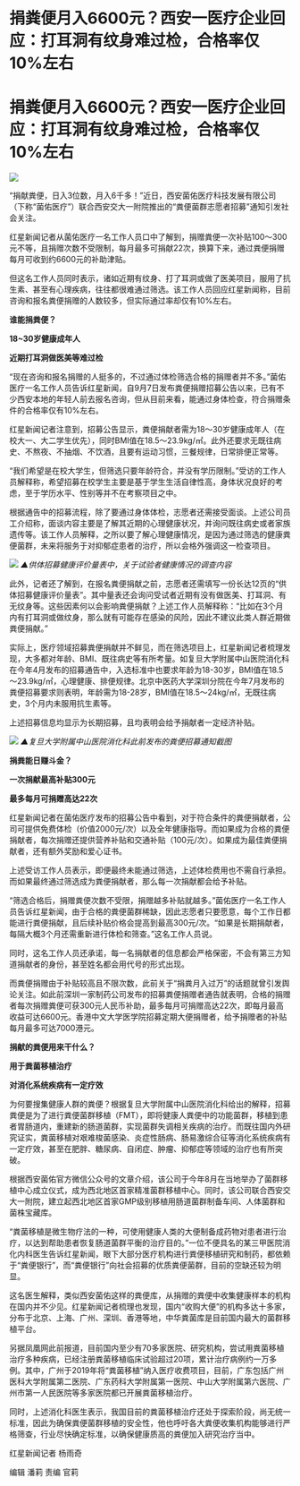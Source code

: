 # 捐粪便月入6600元？西安一医疗企业回应：打耳洞有纹身难过检，合格率仅10%左右

# 捐粪便月入6600元？西安一医疗企业回应：打耳洞有纹身难过检，合格率仅10%左右

![](https://inews.gtimg.com/om_bt/Om9kwlUtTuoQAYfpK1vwqdPIMNnZuvTlmUcos52QGcdLIAA/1000)

“捐献粪便，日入3位数，月入6千多！”近日，西安菌佑医疗科技发展有限公司（下称“菌佑医疗”）联合西安交大一附院推出的“粪便菌群志愿者招募”通知引发社会关注。

红星新闻记者从菌佑医疗一名工作人员口中了解到，捐赠粪便一次补贴100～300元不等，且捐赠次数不受限制，每月最多可捐献22次，换算下来，通过粪便捐赠每月可收到约6600元的补助津贴。

但这名工作人员同时表示，诸如近期有纹身、打了耳洞或做了医美项目，服用了抗生素、甚至有心理疾病，往往都很难通过筛选。该工作人员回应红星新闻称，目前咨询和报名粪便捐赠的人数较多，但实际通过率却仅有10%左右。

**谁能捐粪便？**

**18~30岁健康成年人**

**近期打耳洞做医美等难过检**

“现在咨询和报名捐赠的人挺多的，不过通过体检筛选合格的捐赠者并不多。”菌佑医疗一名工作人员告诉红星新闻，自9月7日发布粪便捐赠招募公告以来，已有不少西安本地的年轻人前去报名咨询，但从目前来看，能通过身体检查，符合捐赠条件的合格率仅有10%左右。

红星新闻记者注意到，招募公告显示，粪便捐献者需为18～30岁健康成年人（在校大一、大二学生优先），同时BMI值在18.5～23.9kg/㎡。此外还要求无既往病史、不熬夜、不抽烟、不饮酒，且要有运动习惯，三餐规律，日常排便正常等。

“我们希望是在校大学生，但筛选只要年龄符合，并没有学历限制。”受访的工作人员解释称，希望招募在校学生主要是基于学生生活自律性高，身体状况良好的考虑，至于学历水平、性别等并不在考察项目之中。

根据通告中的招募流程，除了要通过身体体检，志愿者还需接受面谈。上述公司员工介绍称，面谈内容主要是了解其近期的心理健康状况，并询问既往病史或者家族遗传等。该工作人员解释，之所以要了解心理健康情况，是因为通过筛选的健康粪便菌群，未来将服务于对抑郁症患者的治疗，所以会格外强调这一检查项目。

![](https://inews.gtimg.com/om_bt/OhOKoGXeuD5I0cyAnmPpGf71bA5BbiBlFlfShNq5XFBbIAA/1000)
_▲供体招募健康评价量表中，关于试验者健康情况的调查内容_

此外，记者还了解到，在报名粪便捐献之前，志愿者还需填写一份长达12页的“供体招募健康评价量表”。其中量表还会询问受试者近期有没有做医美、打耳洞、有无纹身等。这些因素何以会影响粪便捐献？上述工作人员解释称：“比如在3个月内有打耳洞或做纹身，那么就有可能存在感染的风险，因此不建议此类人群近期做粪便捐献。”

实际上，医疗领域招募粪便捐献并不鲜见，而在筛选项目上，红星新闻记者梳理发现，大多都对年龄、BMI、既往病史等有所考量。如复旦大学附属中山医院消化科在今年4月发布的招募通告中，入选标准中也要求年龄为18-30岁，BMI值在18.5～23.9kg/㎡，心理健康、排便规律。北京中医药大学深圳分院在今年7月发布的粪便招募要求则表明，年龄需为18-28岁，BMI值在18.5～24kg/㎡，无既往病史，3个月内未服用抗生素等。

上述招募信息均显示为长期招募，且均表明会给予捐献者一定经济补贴。

![](https://inews.gtimg.com/om_bt/O0wYKLYGROSbUN4Sw27h6DKzlLNAqA1c6hVqcJIuv4qnMAA/1000)
_▲复旦大学附属中山医院消化科此前发布的粪便招募通知截图_

**捐粪能日赚斗金？**

**一次捐献最高补贴300元**

**最多每月可捐赠高达22次**

红星新闻记者在菌佑医疗发布的招募公告中看到，对于符合条件的粪便捐献者，公司可提供免费体检（价值2000元/次）以及全年健康指导。而如果成为合格的粪便捐献者，每次捐赠还提供营养补贴和交通补贴（100元/次）。如果成为最佳粪便捐献者，还有额外奖励和爱心证书。

上述受访工作人员表示，即便最终未能通过筛选，上述体检费用也不需自行承担。而如果最终通过筛选成为粪便捐献者，那么每一次捐献都会给予补贴。

“筛选合格后，捐赠粪便次数不受限，捐赠越多补贴就越多。”菌佑医疗一名工作人员告诉红星新闻，由于合格的粪便菌群稀缺，因此志愿者只要愿意，每个工作日都能进行粪便捐献，且后续补贴价格会提高到最高300元/次。“如果是长期捐献者，每隔大概3个月还需重新进行体检和筛查。”这名工作人员说。

同时，这名工作人员还承诺，每一名捐献者的信息都会严格保密，不会有第三方知道捐献者的身份，甚至姓名都会用代号的形式出现。

而粪便捐赠由于补贴较高且不限次数，此前关于“捐粪月入过万”的话题就曾引发舆论关注。如此前深圳一家制药公司发布的招募粪便捐赠者通告就表明，合格的捐赠者每次捐赠粪便可获300元人民币补助，最多每月可捐赠高达22次，即每月最高收益可达6600元。香港中文大学医学院招募定期大便捐赠者，给予捐赠者的补贴每月最多可达7000港元。

**捐献的粪便用来干什么？**

**用于粪菌移植治疗**

**对消化系统疾病有一定疗效**

为何要搜集健康人群的粪便？根据复旦大学附属中山医院消化科给出的解释，招募粪便是为了进行粪便菌群移植（FMT），即将健康人粪便中的功能菌群，移植到患者胃肠道内，重建新的肠道菌群，实现菌群失调相关疾病的治疗。而既往国内外研究证实，粪菌移植对艰难梭菌感染、炎症性肠病、肠易激综合征等消化系统疾病有一定疗效，甚至在肥胖、糖尿病、自闭症、肿瘤、抑郁症等领域的治疗也有所突破。

根据西安菌佑官方微信公众号的文章介绍，该公司于今年8月在当地举办了菌群移植中心成立仪式，成为西北地区首家精准菌群移植中心。同时，该公司联合西安交大一附院，建立起西北地区首家GMP级别移植用肠道菌群制备车间、人体菌群和菌株宝藏库。

“粪菌移植是微生物疗法的一种，可使用健康人类的大便制备成药物对患者进行治疗，以达到帮助患者恢复肠道菌群平衡的治疗目的。”一位不便具名的某三甲医院消化内科医生告诉红星新闻，眼下大部分医疗机构进行粪便移植研究和制药，都依赖于“粪便银行”，而“粪便银行”向社会招募的优质粪便菌群，目前的空缺还较为明显。

这名医生解释，类似西安菌佑这样的粪便库，从捐赠的粪便中收集健康样本的机构在国内并不少见。红星新闻记者梳理也发现，国内“收购大便”的机构多达十多家，分布于北京、上海、广州、深圳、香港等地，中华粪菌库是目前国内最大的菌群移植平台。

另据凤凰网此前报道，目前国内至少有70多家医院、研究机构，尝试用粪菌移植治疗多种疾病，已经注册粪菌移植临床试验超过20项，累计治疗病例约一万多例。其中，广州于2019年将“粪菌移植”纳入医疗收费项目，目前，广东包括广州医科大学附属第二医院、广东药科大学附属第一医院、中山大学附属第六医院、广州市第一人民医院等多家医院都已开展粪菌移植治疗。

同时，上述消化科医生表示，我国目前的粪菌移植治疗还处于探索阶段，尚无统一标准，因此为确保粪便菌群移植的安全性，他也呼吁各大粪便收集机构能够进行严格筛查，行业尽快确定标准，以确保健康质高的粪便加入研究治疗当中。

红星新闻记者 杨雨奇

编辑 潘莉 责编 官莉

